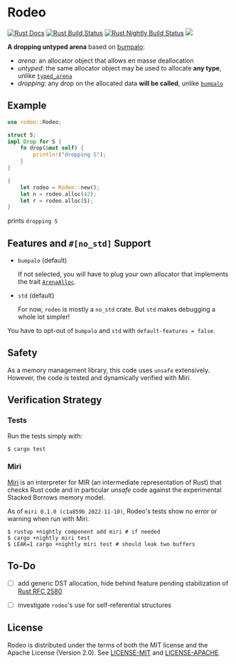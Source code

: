 # Rodeo

[![Rust Docs](https://img.shields.io/docsrs/rodeo)](https://docs.rs/rodeo/)
[![Rust Build Status](https://img.shields.io/github/workflow/status/polazarus/rodeo/rust)](https://github.com/polazarus/rodeo/actions/workflows/rust.yml)
[![Rust Nightly Build Status](https://img.shields.io/github/workflow/status/polazarus/rodeo/rust-nightly?label=nightly+build)](https://github.com/polazarus/rodeo/actions/workflows/rust-nightly.yml)
![](https://img.shields.io/crates/l/rodeo)

**A dropping untyped arena** based on [bumpalo](https://crates.io/crates/bumpalo):

* _arena_: an allocator object that allows en masse deallocation
* _untyped_: the same allocator object may be used to allocate **any type**, unlike [`typed_arena`](https://crates.io/crates/typed_arena)
* _dropping_: any drop on the allocated data **will be called**, unlike [`bumpalo`](https://crates.io/crates/bumpalo)

## Example

```rust
use rodeo::Rodeo;

struct S;
impl Drop for S {
    fn drop(&mut self) {
        println!("dropping S");
    }
}

{
    let rodeo = Rodeo::new();
    let n = rodeo.alloc(42);
    let r = rodeo.alloc(S);
}
```

prints `dropping S`

## Features and `#[no_std]` Support

* `bumpalo` (default)

    If not selected, you will have to plug your own allocator that implements the trait [`ArenaAlloc`](https://docs.rs/rodeo/latest/rodeo/trait.ArenaAlloc.html).

* `std` (default)

    For now, `rodeo` is mostly a `no_std` crate. But `std` makes debugging a whole lot simpler!

You have to opt-out of `bumpalo` and `std` with `default-features = false`.

## Safety

As a memory management library, this code uses `unsafe` extensively. However, the code is tested and dynamically verified with Miri.

## Verification Strategy

### Tests

Run the tests simply with:

```shell
$ cargo test
```

### Miri

[Miri](https://github.com/rust-lang/miri) is an interpreter for MIR (an intermediate representation of Rust) that checks Rust code and in particular _unsafe_ code against the experimental Stacked Borrows memory model.

As of `miri 0.1.0 (c1a859b 2022-11-10)`, Rodeo's tests show no error or warning when run with Miri.

```shell
$ rustup +nightly component add miri # if needed
$ cargo +nightly miri test
$ LEAK=1 cargo +nightly miri test # should leak two buffers
```

## To-Do

- [ ] add generic DST allocation, hide behind feature pending stabilization of [Rust RFC 2580](https://rust-lang.github.io/rfcs/2580-ptr-meta.html)

- [ ] investigate `rodeo`'s use for self-referential structures

## License

Rodeo is distributed under the terms of both the MIT license and the Apache License (Version 2.0).
See [LICENSE-MIT](LICENSE-MIT) and [LICENSE-APACHE](LICENSE-APACHE).